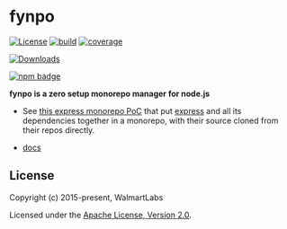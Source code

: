 # fynpo <!-- omit in toc -->

[![License][license-image]][license-url]
[![build][build-image]][build-url]
[![coverage][coverage-image]][coverage-url]

[![Downloads][downloads-image]][downloads-url]

[![npm badge][npm-badge-png]][package-url]

**fynpo is a zero setup monorepo manager for node.js**

- See [this express monorepo PoC](https://github.com/jchip/express-monorepo) that put [express](https://expressjs.com/) and all its dependencies together in a monorepo, with their source cloned from their repos directly.

- [docs](https://www.electrode.io/fynpo/docs/intro)

## License

Copyright (c) 2015-present, WalmartLabs

Licensed under the [Apache License, Version 2.0](https://www.apache.org/licenses/LICENSE-2.0).

<!-- License badges -->

[license-image]: https://img.shields.io/npm/l/fynpo.svg
[license-url]: LICENSE

<!-- CI and coverage badges -->

[build-image]: https://github.com/electrode-io/fynpo/actions/workflows/ci.yml/badge.svg
[build-url]: https://github.com/electrode-io/fynpo/actions/workflows/ci.yml
[coverage-image]: https://coveralls.io/repos/github/electrode-io/fynpo/badge.svg?branch=main
[coverage-url]: https://coveralls.io/github/electrode-io/fynpo?branch=main

<!-- david-dm badges -->

[deps-svg]: https://david-dm.org/electrode-io/fynpo.svg?path=packages%2Ffynpo
[deps-url]: https://david-dm.org/electrode-io/fynpo?path=packages%2Ffynpo
[dev-deps-svg]: https://david-dm.org/electrode-io/fynpo/dev-status.svg?path=packages%2Ffynpo&type=dev
[dev-deps-url]: https://david-dm.org/electrode-io/fynpo?path=packages%2Ffynpo&type=dev

<!-- npm badges -->

[npm-badge-png]: https://nodei.co/npm/fynpo.png?downloads=true&stars=true
[package-url]: https://npmjs.com/package/fynpo
[npm-version-svg]: https://versionbadg.es/fynpo.svg
[downloads-image]: https://img.shields.io/npm/dm/fynpo.svg
[downloads-url]: https://npm-stat.com/charts.html?package=fynpo
